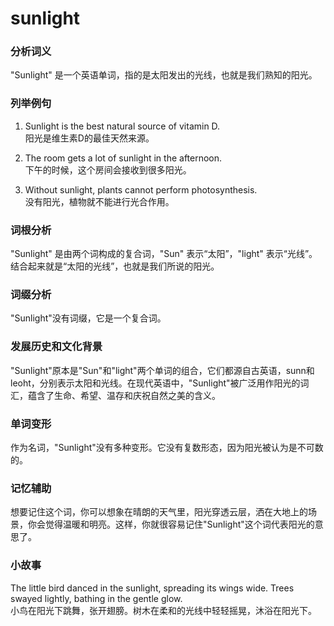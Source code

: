 # sunlight

### 分析词义

  

"Sunlight" 是一个英语单词，指的是太阳发出的光线，也就是我们熟知的阳光。

  

### 列举例句

  

1.  Sunlight is the best natural source of vitamin D.  
    阳光是维生素D的最佳天然来源。
    
      
    
2.  The room gets a lot of sunlight in the afternoon.  
    下午的时候，这个房间会接收到很多阳光。
    
      
    
3.  Without sunlight, plants cannot perform photosynthesis.  
    没有阳光，植物就不能进行光合作用。
    
      
    

  

### 词根分析

  

"Sunlight" 是由两个词构成的复合词，"Sun" 表示“太阳”，"light" 表示“光线”。结合起来就是“太阳的光线”，也就是我们所说的阳光。

  

### 词缀分析

  

"Sunlight"没有词缀，它是一个复合词。

  

### 发展历史和文化背景

  

"Sunlight"原本是"Sun"和"light"两个单词的组合，它们都源自古英语，sunn和leoht，分别表示太阳和光线。在现代英语中，"Sunlight"被广泛用作阳光的词汇，蕴含了生命、希望、温存和庆祝自然之美的含义。

  

### 单词变形

  

作为名词，"Sunlight"没有多种变形。它没有复数形态，因为阳光被认为是不可数的。

  

### 记忆辅助

  

想要记住这个词，你可以想象在晴朗的天气里，阳光穿透云层，洒在大地上的场景，你会觉得温暖和明亮。这样，你就很容易记住"Sunlight"这个词代表阳光的意思了。

  

### 小故事

  

The little bird danced in the sunlight, spreading its wings wide. Trees swayed lightly, bathing in the gentle glow.  
小鸟在阳光下跳舞，张开翅膀。树木在柔和的光线中轻轻摇晃，沐浴在阳光下。
